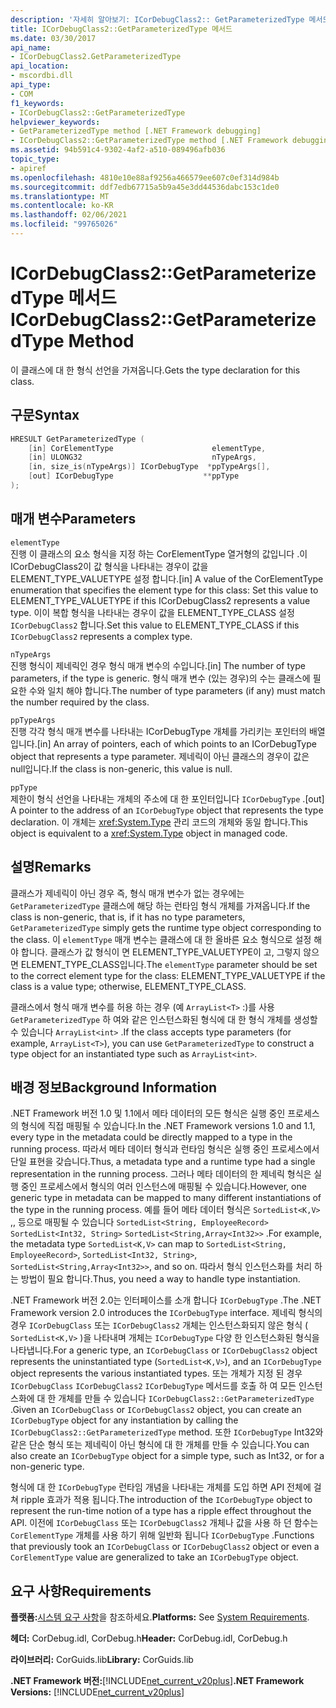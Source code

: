 ```yaml
---
description: '자세히 알아보기: ICorDebugClass2:: GetParameterizedType 메서드'
title: ICorDebugClass2::GetParameterizedType 메서드
ms.date: 03/30/2017
api_name:
- ICorDebugClass2.GetParameterizedType
api_location:
- mscordbi.dll
api_type:
- COM
f1_keywords:
- ICorDebugClass2::GetParameterizedType
helpviewer_keywords:
- GetParameterizedType method [.NET Framework debugging]
- ICorDebugClass2::GetParameterizedType method [.NET Framework debugging]
ms.assetid: 94b591c4-9302-4af2-a510-089496afb036
topic_type:
- apiref
ms.openlocfilehash: 4810e10e88af9256a466579ee607c0ef314d984b
ms.sourcegitcommit: ddf7edb67715a5b9a45e3dd44536dabc153c1de0
ms.translationtype: MT
ms.contentlocale: ko-KR
ms.lasthandoff: 02/06/2021
ms.locfileid: "99765026"
---
```

# <a name="icordebugclass2getparameterizedtype-method"></a><span data-ttu-id="fd944-103">ICorDebugClass2::GetParameterizedType 메서드</span><span class="sxs-lookup"><span data-stu-id="fd944-103">ICorDebugClass2::GetParameterizedType Method</span></span>

<span data-ttu-id="fd944-104">이 클래스에 대 한 형식 선언을 가져옵니다.</span><span class="sxs-lookup"><span data-stu-id="fd944-104">Gets the type declaration for this class.</span></span>  
  
## <a name="syntax"></a><span data-ttu-id="fd944-105">구문</span><span class="sxs-lookup"><span data-stu-id="fd944-105">Syntax</span></span>  
  
```cpp  
HRESULT GetParameterizedType (  
    [in] CorElementType                      elementType,  
    [in] ULONG32                             nTypeArgs,  
    [in, size_is(nTypeArgs)] ICorDebugType  *ppTypeArgs[],  
    [out] ICorDebugType                    **ppType  
);  
```  
  
## <a name="parameters"></a><span data-ttu-id="fd944-106">매개 변수</span><span class="sxs-lookup"><span data-stu-id="fd944-106">Parameters</span></span>  

 `elementType`  
 <span data-ttu-id="fd944-107">진행 이 클래스의 요소 형식을 지정 하는 CorElementType 열거형의 값입니다 .이 ICorDebugClass2이 값 형식을 나타내는 경우이 값을 ELEMENT_TYPE_VALUETYPE 설정 합니다.</span><span class="sxs-lookup"><span data-stu-id="fd944-107">[in] A value of the CorElementType enumeration that specifies the element type for this class: Set this value to ELEMENT_TYPE_VALUETYPE if this ICorDebugClass2 represents a value type.</span></span> <span data-ttu-id="fd944-108">이이 복합 형식을 나타내는 경우이 값을 ELEMENT_TYPE_CLASS 설정 `ICorDebugClass2` 합니다.</span><span class="sxs-lookup"><span data-stu-id="fd944-108">Set this value to ELEMENT_TYPE_CLASS if this `ICorDebugClass2` represents a complex type.</span></span>  
  
 `nTypeArgs`  
 <span data-ttu-id="fd944-109">진행 형식이 제네릭인 경우 형식 매개 변수의 수입니다.</span><span class="sxs-lookup"><span data-stu-id="fd944-109">[in] The number of type parameters, if the type is generic.</span></span> <span data-ttu-id="fd944-110">형식 매개 변수 (있는 경우)의 수는 클래스에 필요한 수와 일치 해야 합니다.</span><span class="sxs-lookup"><span data-stu-id="fd944-110">The number of type parameters (if any) must match the number required by the class.</span></span>  
  
 `ppTypeArgs`  
 <span data-ttu-id="fd944-111">진행 각각 형식 매개 변수를 나타내는 ICorDebugType 개체를 가리키는 포인터의 배열입니다.</span><span class="sxs-lookup"><span data-stu-id="fd944-111">[in] An array of pointers, each of which points to an ICorDebugType object that represents a type parameter.</span></span> <span data-ttu-id="fd944-112">제네릭이 아닌 클래스의 경우이 값은 null입니다.</span><span class="sxs-lookup"><span data-stu-id="fd944-112">If the class is non-generic, this value is null.</span></span>  
  
 `ppType`  
 <span data-ttu-id="fd944-113">제한이 형식 선언을 나타내는 개체의 주소에 대 한 포인터입니다 `ICorDebugType` .</span><span class="sxs-lookup"><span data-stu-id="fd944-113">[out] A pointer to the address of an `ICorDebugType` object that represents the type declaration.</span></span> <span data-ttu-id="fd944-114">이 개체는 <xref:System.Type> 관리 코드의 개체와 동일 합니다.</span><span class="sxs-lookup"><span data-stu-id="fd944-114">This object is equivalent to a <xref:System.Type> object in managed code.</span></span>  
  
## <a name="remarks"></a><span data-ttu-id="fd944-115">설명</span><span class="sxs-lookup"><span data-stu-id="fd944-115">Remarks</span></span>  

 <span data-ttu-id="fd944-116">클래스가 제네릭이 아닌 경우 즉, 형식 매개 변수가 없는 경우에는 `GetParameterizedType` 클래스에 해당 하는 런타임 형식 개체를 가져옵니다.</span><span class="sxs-lookup"><span data-stu-id="fd944-116">If the class is non-generic, that is, if it has no type parameters, `GetParameterizedType` simply gets the runtime type object corresponding to the class.</span></span> <span data-ttu-id="fd944-117">이 `elementType` 매개 변수는 클래스에 대 한 올바른 요소 형식으로 설정 해야 합니다. 클래스가 값 형식이 면 ELEMENT_TYPE_VALUETYPE이 고, 그렇지 않으면 ELEMENT_TYPE_CLASS입니다.</span><span class="sxs-lookup"><span data-stu-id="fd944-117">The `elementType` parameter should be set to the correct element type for the class: ELEMENT_TYPE_VALUETYPE if the class is a value type; otherwise, ELEMENT_TYPE_CLASS.</span></span>  
  
 <span data-ttu-id="fd944-118">클래스에서 형식 매개 변수를 허용 하는 경우 (예 `ArrayList<T>` :)를 사용 `GetParameterizedType` 하 여와 같은 인스턴스화된 형식에 대 한 형식 개체를 생성할 수 있습니다 `ArrayList<int>` .</span><span class="sxs-lookup"><span data-stu-id="fd944-118">If the class accepts type parameters (for example, `ArrayList<T>`), you can use `GetParameterizedType` to construct a type object for an instantiated type such as `ArrayList<int>`.</span></span>  
  
## <a name="background-information"></a><span data-ttu-id="fd944-119">배경 정보</span><span class="sxs-lookup"><span data-stu-id="fd944-119">Background Information</span></span>  

 <span data-ttu-id="fd944-120">.NET Framework 버전 1.0 및 1.1에서 메타 데이터의 모든 형식은 실행 중인 프로세스의 형식에 직접 매핑될 수 있습니다.</span><span class="sxs-lookup"><span data-stu-id="fd944-120">In the .NET Framework versions 1.0 and 1.1, every type in the metadata could be directly mapped to a type in the running process.</span></span> <span data-ttu-id="fd944-121">따라서 메타 데이터 형식과 런타임 형식은 실행 중인 프로세스에서 단일 표현을 갖습니다.</span><span class="sxs-lookup"><span data-stu-id="fd944-121">Thus, a metadata type and a runtime type had a single representation in the running process.</span></span> <span data-ttu-id="fd944-122">그러나 메타 데이터의 한 제네릭 형식은 실행 중인 프로세스에서 형식의 여러 인스턴스에 매핑될 수 있습니다.</span><span class="sxs-lookup"><span data-stu-id="fd944-122">However, one generic type in metadata can be mapped to many different instantiations of the type in the running process.</span></span> <span data-ttu-id="fd944-123">예를 들어 메타 데이터 형식은 `SortedList<K,V>` ,, 등으로 매핑될 수 있습니다 `SortedList<String, EmployeeRecord>` `SortedList<Int32, String>` `SortedList<String,Array<Int32>>` .</span><span class="sxs-lookup"><span data-stu-id="fd944-123">For example, the metadata type `SortedList<K,V>` can map to `SortedList<String, EmployeeRecord>`, `SortedList<Int32, String>`, `SortedList<String,Array<Int32>>`, and so on.</span></span> <span data-ttu-id="fd944-124">따라서 형식 인스턴스화를 처리 하는 방법이 필요 합니다.</span><span class="sxs-lookup"><span data-stu-id="fd944-124">Thus, you need a way to handle type instantiation.</span></span>  
  
 <span data-ttu-id="fd944-125">.NET Framework 버전 2.0는 인터페이스를 소개 합니다 `ICorDebugType` .</span><span class="sxs-lookup"><span data-stu-id="fd944-125">The .NET Framework version 2.0 introduces the `ICorDebugType` interface.</span></span> <span data-ttu-id="fd944-126">제네릭 형식의 경우 `ICorDebugClass` 또는 `ICorDebugClass2` 개체는 인스턴스화되지 않은 형식 ( `SortedList<K,V>` )을 나타내며 개체는 `ICorDebugType` 다양 한 인스턴스화된 형식을 나타냅니다.</span><span class="sxs-lookup"><span data-stu-id="fd944-126">For a generic type, an `ICorDebugClass` or `ICorDebugClass2` object represents the uninstantiated type (`SortedList<K,V>`), and an `ICorDebugType` object represents the various instantiated types.</span></span> <span data-ttu-id="fd944-127">또는 개체가 지정 된 경우 `ICorDebugClass` `ICorDebugClass2` `ICorDebugType` 메서드를 호출 하 여 모든 인스턴스화에 대 한 개체를 만들 수 있습니다 `ICorDebugClass2::GetParameterizedType` .</span><span class="sxs-lookup"><span data-stu-id="fd944-127">Given an `ICorDebugClass` or `ICorDebugClass2` object, you can create an `ICorDebugType` object for any instantiation by calling the `ICorDebugClass2::GetParameterizedType` method.</span></span> <span data-ttu-id="fd944-128">또한 `ICorDebugType` Int32와 같은 단순 형식 또는 제네릭이 아닌 형식에 대 한 개체를 만들 수 있습니다.</span><span class="sxs-lookup"><span data-stu-id="fd944-128">You can also create an `ICorDebugType` object for a simple type, such as Int32, or for a non-generic type.</span></span>  
  
 <span data-ttu-id="fd944-129">형식에 대 한 `ICorDebugType` 런타임 개념을 나타내는 개체를 도입 하면 API 전체에 걸쳐 ripple 효과가 적용 됩니다.</span><span class="sxs-lookup"><span data-stu-id="fd944-129">The introduction of the `ICorDebugType` object to represent the run-time notion of a type has a ripple effect throughout the API.</span></span> <span data-ttu-id="fd944-130">이전에 `ICorDebugClass` 또는 `ICorDebugClass2` 개체나 값을 사용 하 던 함수는 `CorElementType` 개체를 사용 하기 위해 일반화 됩니다 `ICorDebugType` .</span><span class="sxs-lookup"><span data-stu-id="fd944-130">Functions that previously took an `ICorDebugClass` or `ICorDebugClass2` object or even a `CorElementType` value are generalized to take an `ICorDebugType` object.</span></span>  
  
## <a name="requirements"></a><span data-ttu-id="fd944-131">요구 사항</span><span class="sxs-lookup"><span data-stu-id="fd944-131">Requirements</span></span>  

 <span data-ttu-id="fd944-132">**플랫폼:**[시스템 요구 사항](../../get-started/system-requirements.md)을 참조하세요.</span><span class="sxs-lookup"><span data-stu-id="fd944-132">**Platforms:** See [System Requirements](../../get-started/system-requirements.md).</span></span>  
  
 <span data-ttu-id="fd944-133">**헤더:** CorDebug.idl, CorDebug.h</span><span class="sxs-lookup"><span data-stu-id="fd944-133">**Header:** CorDebug.idl, CorDebug.h</span></span>  
  
 <span data-ttu-id="fd944-134">**라이브러리:** CorGuids.lib</span><span class="sxs-lookup"><span data-stu-id="fd944-134">**Library:** CorGuids.lib</span></span>  
  
 <span data-ttu-id="fd944-135">**.NET Framework 버전:**[!INCLUDE[net_current_v20plus](../../../../includes/net-current-v20plus-md.md)]</span><span class="sxs-lookup"><span data-stu-id="fd944-135">**.NET Framework Versions:** [!INCLUDE[net_current_v20plus](../../../../includes/net-current-v20plus-md.md)]</span></span>
